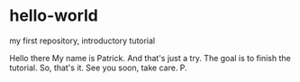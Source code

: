# hello-world
my first repository, introductory tutorial

Hello there
My name is Patrick. And that's just a try. The goal is to finish the tutorial.
So, that's it.
See you soon, take care.
P.
